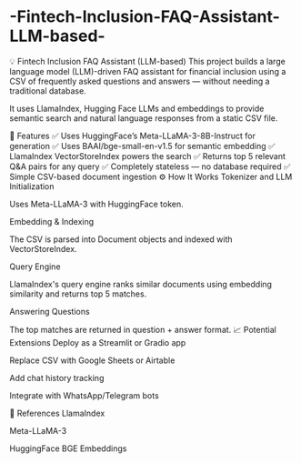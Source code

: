 # -Fintech-Inclusion-FAQ-Assistant-LLM-based-
💡 Fintech Inclusion FAQ Assistant (LLM-based)
This project builds a large language model (LLM)-driven FAQ assistant for financial inclusion using a CSV of frequently asked questions and answers — without needing a traditional database.

It uses LlamaIndex, Hugging Face LLMs and embeddings to provide semantic search and natural language responses from a static CSV file.

🧰 Features
✅ Uses HuggingFace’s Meta-LLaMA-3-8B-Instruct for generation
✅ Uses BAAI/bge-small-en-v1.5 for semantic embedding
✅ LlamaIndex VectorStoreIndex powers the search
✅ Returns top 5 relevant Q&A pairs for any query
✅ Completely stateless — no database required
✅ Simple CSV-based document ingestion
⚙️ How It Works
Tokenizer and LLM Initialization

Uses Meta-LLaMA-3 with HuggingFace token.

Embedding & Indexing

The CSV is parsed into Document objects and indexed with VectorStoreIndex.

Query Engine

LlamaIndex's query engine ranks similar documents using embedding similarity and returns top 5 matches.

Answering Questions

The top matches are returned in question + answer format.
📈 Potential Extensions
Deploy as a Streamlit or Gradio app

Replace CSV with Google Sheets or Airtable

Add chat history tracking

Integrate with WhatsApp/Telegram bots

📎 References
LlamaIndex

Meta-LLaMA-3

HuggingFace BGE Embeddings
